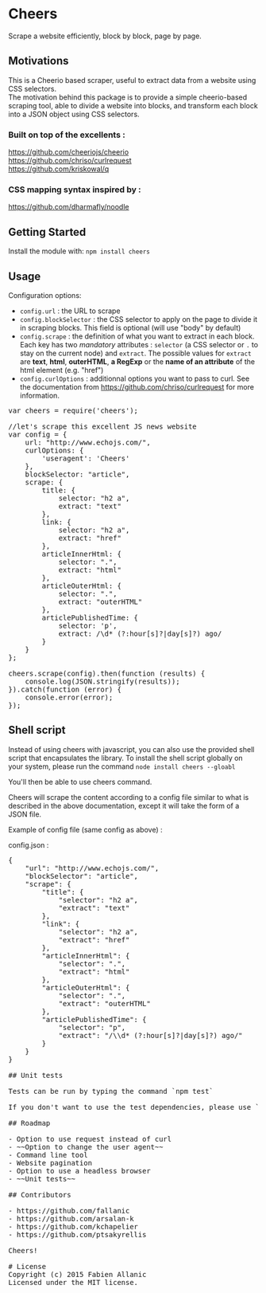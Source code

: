 Cheers
==========

Scrape a website efficiently, block by block, page by page.

## Motivations

This is a Cheerio based scraper, useful to extract data from a website using CSS selectors.<br>
The motivation behind this package is to provide a simple cheerio-based scraping tool, able to divide a website into blocks, and transform each block into a JSON object using CSS selectors.

### Built on top of the excellents :

https://github.com/cheeriojs/cheerio<br>
https://github.com/chriso/curlrequest<br>
https://github.com/kriskowal/q<br>

### CSS mapping syntax inspired by :

https://github.com/dharmafly/noodle

## Getting Started

Install the module with: `npm install cheers`

## Usage

Configuration options:

- `config.url` : the URL to scrape
- `config.blockSelector` : the CSS selector to apply on the page to divide it in scraping blocks. This field is optional (will use "body" by default)
- `config.scrape` : the definition of what you want to extract in each block. Each key has two *mandatory* attributes : `selector` (a CSS selector or `.` to stay on the current node) and `extract`. The possible values for `extract` are **text**, **html**, **outerHTML**, <b>a RegExp</b> or the <b>name of an attribute</b> of the html element (e.g. "href")
- `config.curlOptions` : additionnal options you want to pass to curl. See the documentation from https://github.com/chriso/curlrequest for more information.


<pre>
var cheers = require('cheers');

//let's scrape this excellent JS news website
var config = {
    url: "http://www.echojs.com/",
    curlOptions: {
        'useragent': 'Cheers'
    },
    blockSelector: "article",
    scrape: {
        title: {
            selector: "h2 a",
            extract: "text"
        },
        link: {
            selector: "h2 a",
            extract: "href"
        },
        articleInnerHtml: {
            selector: ".",
            extract: "html"
        },
        articleOuterHtml: {
            selector: ".",
            extract: "outerHTML"
        },
        articlePublishedTime: {
            selector: 'p',
            extract: /\d* (?:hour[s]?|day[s]?) ago/
        }
    }
};

cheers.scrape(config).then(function (results) {
    console.log(JSON.stringify(results));
}).catch(function (error) {
    console.error(error);
});
</pre>

## Shell script

Instead of using cheers with javascript, you can also use the provided shell script that encapsulates the library.
To install the shell script globally on your system, please run the command `node install cheers --gloabl`

You'll then be able to use cheers command.

Cheers will scrape the content according to a config file similar to what is described in the above documentation, except
it will take the form of a JSON file.

Example of config file (same config as above) :

config.json :
<pre>
{
    "url": "http://www.echojs.com/",
    "blockSelector": "article",
    "scrape": {
        "title": {
            "selector": "h2 a",
            "extract": "text"
        },
        "link": {
            "selector": "h2 a",
            "extract": "href"
        },
        "articleInnerHtml": {
            "selector": ".",
            "extract": "html"
        },
        "articleOuterHtml": {
            "selector": ".",
            "extract": "outerHTML"
        },
        "articlePublishedTime": {
            "selector": "p",
            "extract": "/\\d* (?:hour[s]?|day[s]?) ago/"
        }
    }
}

## Unit tests

Tests can be run by typing the command `npm test`

If you don't want to use the test dependencies, please use `npm install --production` when installing.

## Roadmap

- Option to use request instead of curl
- ~~Option to change the user agent~~
- Command line tool
- Website pagination
- Option to use a headless browser
- ~~Unit tests~~

## Contributors

- https://github.com/fallanic
- https://github.com/arsalan-k
- https://github.com/kchapelier
- https://github.com/ptsakyrellis

Cheers!

# License
Copyright (c) 2015 Fabien Allanic  
Licensed under the MIT license.

